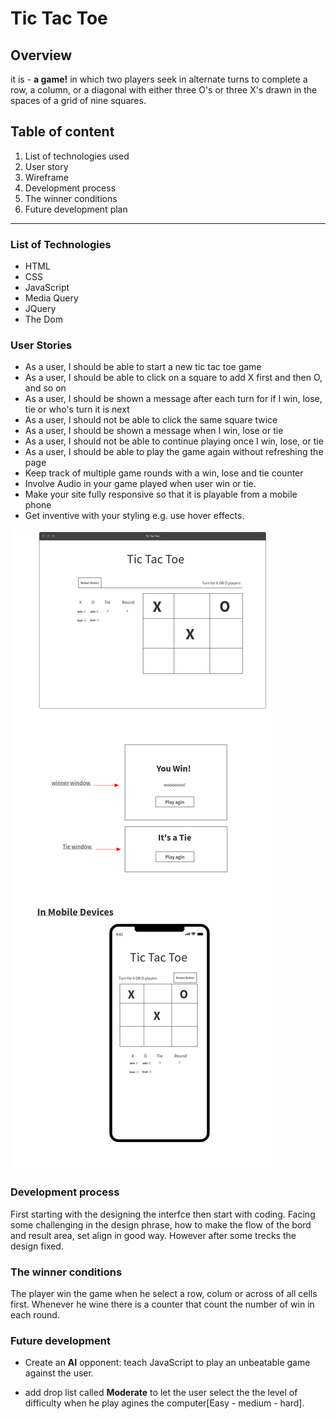 # Tic Tac Toe

## Overview

it is - **a game!** in which two players seek in alternate turns to complete a row, a column, or a diagonal with either three O's or three X's drawn in the spaces of a grid of nine squares.

## Table of content

1. List of technologies used
2. User story
3. Wireframe
4. Development process
5. The winner conditions
6. Future development plan

----------------------------

### List of Technologies

* HTML
* CSS
* JavaScript
* Media Query
* JQuery
* The Dom

### User Stories

* As a user, I should be able to start a new tic tac toe game
* As a user, I should be able to click on a square to add X first and then O, and so on
* As a user, I should be shown a message after each turn for if I win, lose, tie or who's turn it is next
* As a user, I should not be able to click the same square twice
* As a user, I should be shown a message when I win, lose or tie
* As a user, I should not be able to continue playing once I win, lose, or tie
* As a user, I should be able to play the game again without refreshing the page
* Keep track of multiple game rounds with a win, lose and tie counter
* Involve Audio in your game played when user win or tie.
* Make your site fully responsive so that it is playable from a mobile phone
* Get inventive with your styling e.g. use hover effects.

![wireframe](wairefram-1.png)

### Development process

First starting with the designing the interfce then start with coding.
Facing some challenging in the design phrase, how to make the flow of the bord and result area, set align in good way. However after some trecks the design fixed.

### The winner conditions

The player win the game when he select a row, colum or across of all cells first. Whenever he wine there is a counter that count the number of win in each round.

### Future development

* Create an **AI** opponent: teach JavaScript to play an unbeatable game against the user.

* add drop list called **Moderate** to let the user select the the level of difficulty when he play agines the computer[Easy - medium - hard].